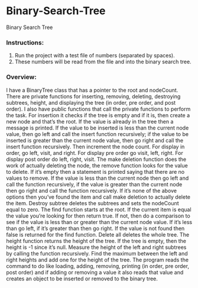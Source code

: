 # Binary-Search-Tree
Binary Search Tree

### Instructions:
1. Run the project with a test file of numbers (separated by spaces).
2. These numbers will be read from the file and into the binary search tree.

### Overview:
I have a BinaryTree class that has a pointer to the root and nodeCount. There are private functions for inserting, removing, deleting, destroying subtrees, height, and displaying the tree (in order, pre order, and post order).  I also have public functions that call the private functions to perform the task. For insertion it checks if the tree is empty and if it is, then create a new node and that’s the root. If the value is already in the tree then a message is printed. If the value to be inserted is less than the current node value, then go left and call the insert function recursively; if the value to be inserted is greater than the current node value, then go right and call the insert function recursively. Then increment the node count. For display in order, go left, visit, and right. For display pre order go visit, left, right. For display post order do left, right, visit. The make deletion function does the work of actually deleting the node, the remove function looks for the value to delete. If it’s empty then a statement is printed saying that there are no values to remove. If the value is less than the current node then go left and call the function recursively, if the value is greater than the current node then go right and call the function recursively. If it’s none of the above options then you’ve found the item and call make deletion to actually delete the item. Destroy subtree deletes the subtrees and sets the nodeCount equal to zero.  The find function starts at the root. If the current item is equal the value you’re looking for then return true. If not, then do a comparison to see if the value is less than or greater than the current node value. If it’s less than go left, if it’s greater than then go right. If the value is not found then false is returned for the find function. Delete all deletes the whole tree. The height function returns the height of the tree. If the tree is empty, then the height is -1 since it’s null. Measure the height of the left and right subtrees by calling the function recursively. Find the maximum between the left and right heights and add one for the height of the tree. The program reads the command to do like loading, adding, removing, printing (in order, pre order, post order) and if adding or removing a value it also reads that value and creates an object to be inserted or removed to the binary tree.
